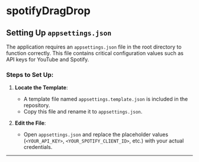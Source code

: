 # spotifyDragDrop

## Setting Up `appsettings.json`

The application requires an `appsettings.json` file in the root directory to function correctly. This file contains critical configuration values such as API keys for YouTube and Spotify.

### Steps to Set Up:
1. **Locate the Template**:
   - A template file named `appsettings.template.json` is included in the repository.
   - Copy this file and rename it to `appsettings.json`.

2. **Edit the File**:
   - Open `appsettings.json` and replace the placeholder values (`<YOUR_API_KEY>`, `<YOUR_SPOTIFY_CLIENT_ID>`, etc.) with your actual credentials.

---
